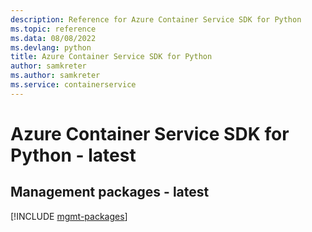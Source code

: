 ```yaml
---
description: Reference for Azure Container Service SDK for Python
ms.topic: reference
ms.data: 08/08/2022
ms.devlang: python
title: Azure Container Service SDK for Python
author: samkreter
ms.author: samkreter
ms.service: containerservice
---
```

# Azure Container Service SDK for Python - latest

## Management packages - latest
[!INCLUDE [mgmt-packages](container-service-mgmt-index.md)]